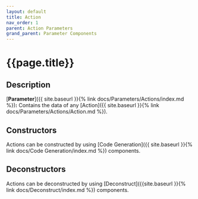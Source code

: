 ```yaml
---
layout: default
title: Action
nav_order: 1
parent: Action Parameters
grand_parent: Parameter Components
---
```


# **{{page.title}}**

## **Description**

[**Parameter**]({{ site.baseurl }}{% link docs/Parameters/Actions/index.md %})**:** 
Contains the data of any [Action]({{ site.baseurl }}{% link docs/Parameters/Actions/Action.md %}). 

## **Constructors**

Actions can be constructed by using [Code Generation]({{ site.baseurl }}{% link docs/Code Generation/index.md %}) components.

## **Deconstructors**

Actions can be deconstructed by using [Deconstruct]({{site.baseurl }}{% link docs/Deconstruct/index.md %}) components.
